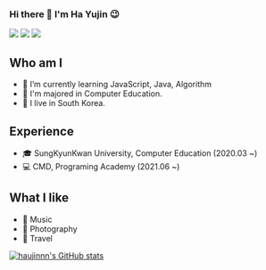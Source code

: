 ### Hi there 👋 I'm Ha Yujin 😉

<a href="https://velog.io/@haujinnn" target="_blank"><img src="https://img.shields.io/badge/Velog-20c997?style=flat-square&logo=Vimeo&logoColor=white"/></a>
<a href="mailto:uj0110@naver.com" target="_blank"><img src="https://img.shields.io/badge/Nmail-2efe2e?style=flat-square&logo=Naver&logoColor=white"/></a>
<a href="mailto:hujhuj0110@gmail.com" target="_blank"><img src="https://img.shields.io/badge/Gmail-d44638?style=flat-square&logo=Gmail&logoColor=white"/></a>

## Who am I
- 🌱 I’m currently learning JavaScript, Java, Algorithm
- 🏅 I'm majored in Computer Education.
- 🏡 I live in South Korea.

## Experience
- 🎓 SungKyunKwan University, Computer Education (2020.03 ~)
- 💻 CMD, Programing Academy (2021.06 ~)

## What I like
- 🎵 Music
- 📸 Photography
- 🛫 Travel

<!--
**haujinnn/haujinnn** is a ✨ _special_ ✨ repository because its `README.md` (this file) appears on your GitHub profile.

Here are some ideas to get you started:

- 🔭 I’m currently working on ...
- 🌱 I’m currently learning ...
- 👯 I’m looking to collaborate on ...
- 🤔 I’m looking for help with ...
- 💬 Ask me about ...
- 📫 How to reach me: ...
- 😄 Pronouns: ...
- ⚡ Fun fact: ...
-->

[![haujinnn's GitHub stats](https://github-readme-stats.vercel.app/api?username=haujinnn&theme=buefy&show_icons=true)](https://github.com/haujinnn/github-readme-stats)
